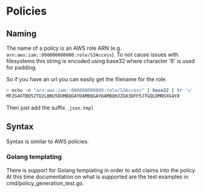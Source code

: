 # Policies

## Naming

The name of a policy is an AWS role ARN (e.g. `arn:aws:iam::000000000000:role/S3Access`). To not cause issues with filesystems this string is encoded using base32 where character '8' is used for padding.

So if you have an url you can easily get the filename for the role.

```sh
> echo -n "arn:aws:iam::000000000000:role/S3Access" | base32 | tr '=' '8'
MFZG4OTBO5ZTU2LBNU5DUMBQGAYDAMBQGAYDAMBQHJZG63DFF5JTGQLDMNSXG4Y8
```

Then just add the suffix `.json.tmpl`

## Syntax

Syntax is similar to AWS policies.

### Golang templating

There is support for Golang templating in order to add claims into the policy. At this time documentation on what
is supported are the test examples in cmd/policy_generation_test.go.

